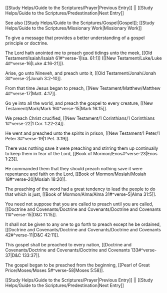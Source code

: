 [[Study Helps/Guide to the Scriptures/Prayer|Previous Entry]]  ||  [[Study Helps/Guide to the Scriptures/Predestination|Next Entry]]

 See also [[Study Helps/Guide to the Scriptures/Gospel|Gospel]]; [[Study Helps/Guide to the Scriptures/Missionary Work|Missionary Work]]

 To give a message that provides a better understanding of a gospel principle or doctrine.

 The Lord hath anointed me to preach good tidings unto the meek, [[Old Testament/Isaiah/Isaiah 61#^verse-1|Isa. 61:1]] ([[New Testament/Luke/Luke 4#^verse-16|Luke 4:16-21]]).

 Arise, go unto Nineveh, and preach unto it, [[Old Testament/Jonah/Jonah 3#^verse-2|Jonah 3:2-10]].

 From that time Jesus began to preach, [[New Testament/Matthew/Matthew 4#^verse-17|Matt. 4:17]].

 Go ye into all the world, and preach the gospel to every creature, [[New Testament/Mark/Mark 16#^verse-15|Mark 16:15]].

 We preach Christ crucified, [[New Testament/1 Corinthians/1 Corinthians 1#^verse-22|1 Cor. 1:22-24]].

 He went and preached unto the spirits in prison, [[New Testament/1 Peter/1 Peter 3#^verse-19|1 Pet. 3:19]].

 There was nothing save it were preaching and stirring them up continually to keep them in fear of the Lord, [[Book of Mormon/Enos#^verse-23|Enos 1:23]].

 He commanded them that they should preach nothing save it were repentance and faith on the Lord, [[Book of Mormon/Mosiah/Mosiah 18#^verse-20|Mosiah 18:20]].

 The preaching of the word had a great tendency to lead the people to do that which is just, [[Book of Mormon/Alma/Alma 31#^verse-5|Alma 31:5]].

 You need not suppose that you are called to preach until you are called, [[Doctrine and Covenants/Doctrine and Covenants/Doctrine and Covenants 11#^verse-15|D&C 11:15]].

 It shall not be given to any one to go forth to preach except he be ordained, [[Doctrine and Covenants/Doctrine and Covenants/Doctrine and Covenants 42#^verse-11|D&C 42:11]].

 This gospel shall be preached to every nation, [[Doctrine and Covenants/Doctrine and Covenants/Doctrine and Covenants 133#^verse-37|D&C 133:37]].

 The gospel began to be preached from the beginning, [[Pearl of Great Price/Moses/Moses 5#^verse-58|Moses 5:58]].

[[Study Helps/Guide to the Scriptures/Prayer|Previous Entry]]  ||  [[Study Helps/Guide to the Scriptures/Predestination|Next Entry]]